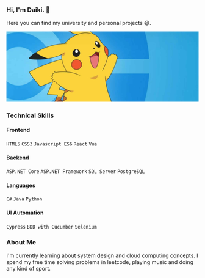 ### Hi, I'm Daiki. 👋

Here you can find my university and personal projects 😄.

![Welcome to my github page!](https://raw.githubusercontent.com/Daikichibana/Daikichibana/main/pikachu-banner.jpg)

### Technical Skills
#### Frontend
`HTML5` `CSS3` `Javascript ES6` `React` `Vue`

#### Backend
`ASP.NET Core` `ASP.NET Framework` `SQL Server` `PostgreSQL`

#### Languages
`C#` `Java` `Python`

#### UI Automation
`Cypress` `BDD with Cucumber` `Selenium`

### About Me
I'm currently learning about system design and cloud computing concepts. 
I spend my free time solving problems in leetcode, playing music and doing any kind of sport.
